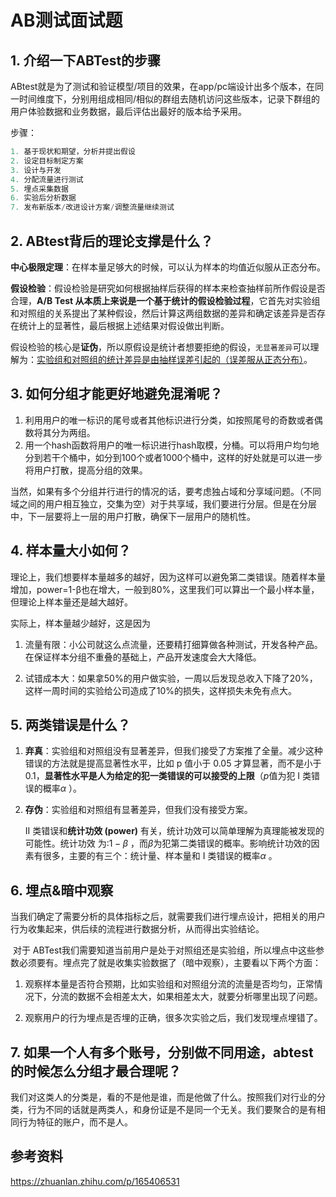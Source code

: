 # AB测试面试题

## 1. 介绍一下ABTest的步骤

ABtest就是为了测试和验证模型/项目的效果，在app/pc端设计出多个版本，在同一时间维度下，分别用组成相同/相似的群组去随机访问这些版本，记录下群组的用户体验数据和业务数据，最后评估出最好的版本给予采用。

步骤：

```python
1. 基于现状和期望，分析并提出假设
2. 设定目标制定方案
3. 设计与开发
4. 分配流量进行测试
5. 埋点采集数据
6. 实验后分析数据
7. 发布新版本/改进设计方案/调整流量继续测试
```



## 2. ABtest背后的理论支撑是什么？

**中心极限定理**：在样本量足够大的时候，可以认为样本的均值近似服从正态分布。

**假设检验**：假设检验是研究如何根据抽样后获得的样本来检查抽样前所作假设是否合理，**A/B Test 从本质上来说是一个基于统计的假设检验过程**，它首先对实验组和对照组的关系提出了某种假设，然后计算这两组数据的差异和确定该差异是否存在统计上的显著性，最后根据上述结果对假设做出判断。

假设检验的核心是**证伪**，所以原假设是统计者想要拒绝的假设，`无显著差异`可以理解为：<u>实验组和对照组的统计差异是由抽样误差引起的（误差服从正态分布）</u>。

## 3. 如何分组才能更好地避免混淆呢？

1. 利用用户的唯一标识的尾号或者其他标识进行分类，如按照尾号的奇数或者偶数将其分为两组。
2. 用一个hash函数将用户的唯一标识进行hash取模，分桶。可以将用户均匀地分到若干个桶中，如分到100个或者1000个桶中，这样的好处就是可以进一步将用户打散，提高分组的效果。

当然，如果有多个分组并行进行的情况的话，要考虑独占域和分享域问题。（不同域之间的用户相互独立，交集为空）对于共享域，我们要进行分层。但是在分层中，下一层要将上一层的用户打散，确保下一层用户的随机性。


## 4. 样本量大小如何？

​	理论上，我们想要样本量越多的越好，因为这样可以避免第二类错误。随着样本量增加，power=1-β也在增大，一般到80%，这里我们可以算出一个最小样本量，但理论上样本量还是越大越好。

实际上，样本量越少越好，这是因为

1. 流量有限：小公司就这么点流量，还要精打细算做各种测试，开发各种产品。在保证样本分组不重叠的基础上，产品开发速度会大大降低。

2. 试错成本大：如果拿50%的用户做实验，一周以后发现总收入下降了20%，这样一周时间的实验给公司造成了10%的损失，这样损失未免有点大。

## 5. 两类错误是什么？

1. **弃真**：实验组和对照组没有显著差异，但我们接受了方案推了全量。减少这种错误的方法就是提高显著性水平，比如 p 值小于 0.05 才算显著，而不是小于 0.1，**显著性水平是人为给定的犯一类错误的可以接受的上限**（$p$值为犯 I 类错误的概率$\alpha$ ）。

2. **存伪**：实验组和对照组有显著差异，但我们没有接受方案。

   II 类错误和**统计功效 (power)** 有关，统计功效可以简单理解为真理能被发现的可能性。统计功效 为:$1-\beta$ ，而$\beta$为犯第二类错误的概率。影响统计功效的因素有很多，主要的有三个：统计量、样本量和 I 类错误的概率$\alpha$  。

## 6. 埋点&暗中观察

​	当我们确定了需要分析的具体指标之后，就需要我们进行埋点设计，把相关的用户行为收集起来，供后续的流程进行数据分析，从而得出实验结论。

​	对于 ABTest我们需要知道当前用户是处于对照组还是实验组，所以埋点中这些参数必须要有。埋点完了就是收集实验数据了（暗中观察），主要看以下两个方面：

1. 观察样本量是否符合预期，比如实验组和对照组分流的流量是否均匀，正常情况下，分流的数据不会相差太大，如果相差太大，就要分析哪里出现了问题。

2. 观察用户的行为埋点是否埋的正确，很多次实验之后，我们发现埋点埋错了。



## 7. 如果一个人有多个账号，分别做不同用途，abtest的时候怎么分组才最合理呢？

 我们对这类人的分类是，看的不是他是谁，而是他做了什么。按照我们对行业的分类，行为不同的话就是两类人，和身份证是不是同一个无关。我们要聚合的是有相同行为特征的账户，而不是人。

## 参考资料

https://zhuanlan.zhihu.com/p/165406531